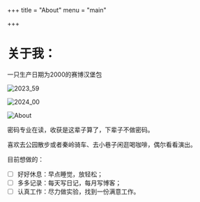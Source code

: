 +++
title = "About"
menu = "main"

+++

# 关于我：
一只生产日期为2000的赛博汉堡包

![2023_59](https://image-host-typora.oss-cn-chengdu.aliyuncs.com/images/2023_59.JPG)

![2024_00](https://image-host-typora.oss-cn-chengdu.aliyuncs.com/images/2024_00.JPG)

![About](https://image-host-typora.oss-cn-chengdu.aliyuncs.com/images/about.JPG)



密码专业在读，收获是这辈子算了，下辈子不做密码。

喜欢去公园散步或者秦岭骑车、去小巷子闲逛喝咖啡，偶尔看看演出。

目前想做的：

- [ ] 好好休息：早点睡觉，放轻松；
- [ ] 多多记录：每天写日记，每月写博客；
- [ ] 认真工作：尽力做实验，找到一份满意工作。